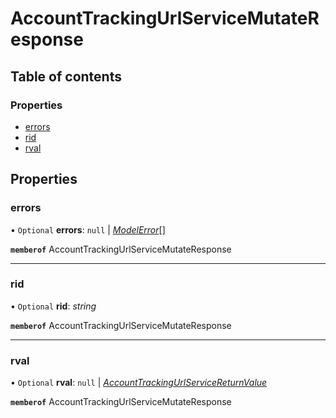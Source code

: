 # AccountTrackingUrlServiceMutateResponse


## Table of contents

### Properties

- [errors](accounttrackingurlservicemutateresponse.md#errors)
- [rid](accounttrackingurlservicemutateresponse.md#rid)
- [rval](accounttrackingurlservicemutateresponse.md#rval)

## Properties

### errors

• `Optional` **errors**: ``null`` \| [*ModelError*](modelerror.md)[]

**`memberof`** AccountTrackingUrlServiceMutateResponse

___

### rid

• `Optional` **rid**: *string*

**`memberof`** AccountTrackingUrlServiceMutateResponse

___

### rval

• `Optional` **rval**: ``null`` \| [*AccountTrackingUrlServiceReturnValue*](accounttrackingurlservicereturnvalue.md)

**`memberof`** AccountTrackingUrlServiceMutateResponse
